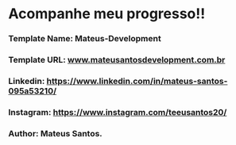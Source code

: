 # Acompanhe meu progresso!!

### Template Name: Mateus-Development
### Template URL: www.mateusantosdevelopment.com.br
### Linkedin: https://www.linkedin.com/in/mateus-santos-095a53210/
### Instagram: https://www.instagram.com/teeusantos20/
### Author: Mateus Santos.